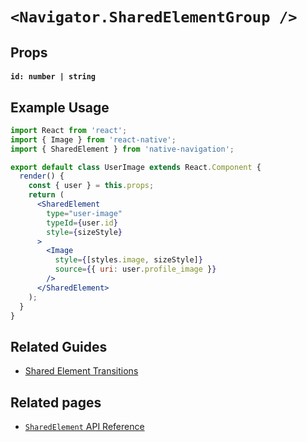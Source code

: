 # `<Navigator.SharedElementGroup />`


## Props

#### `id: number | string`


## Example Usage

```jsx
import React from 'react';
import { Image } from 'react-native';
import { SharedElement } from 'native-navigation';

export default class UserImage extends React.Component {
  render() {
    const { user } = this.props;
    return (
      <SharedElement
        type="user-image"
        typeId={user.id}
        style={sizeStyle}
      >
        <Image
          style={[styles.image, sizeStyle]}
          source={{ uri: user.profile_image }}
        />
      </SharedElement>
    );
  }
}
```


## Related Guides

- [Shared Element Transitions](/docs/guides/shared-element-transitions.md)


## Related pages

- [`SharedElement` API Reference](/docs/api/navigator-shared-element.md)
